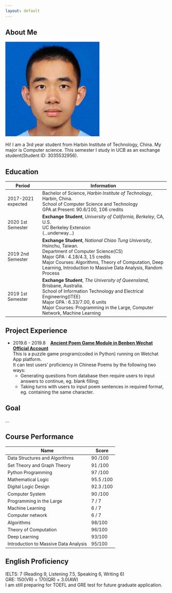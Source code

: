 ```yaml
---
layout: default
---
```

## About Me

<img class="profile-picture" src="yiming.jpg">

Hi! I am a 3rd year student from Harbin Institute of Technology, China. My major is Computer science. 
This semester I study in UCB as an exchange student(Student ID: 3035532956).

## Education

|Period|Information|
| ---- | ---- |
|2017-2021 expected| Bachelor of Science, *Harbin Institute of Technology*, Harbin, China.<br>School of Computer Science and Technology<br>GPA at Present: 90.6/100, 106 credits|
|2020 1st Semester| **Exchange Student**, *University of California, Berkeley*, CA, U.S.<br>UC Berkeley Extension<br>(...underway...)|
|2019 2nd Semester| **Exchange Student**, *National Chiao Tung University*, Hsinchu, Taiwan.<br>Department of Computer Science(CS)<br>Major GPA : 4.18/4.3, 15 credits<br>Major Courses: Algorithms, Theory of Computation, Deep Learning, Introduction to Massive Data Analysis, Random Process|
|2019 1st Semester| **Exchange Student**, *The University of Queensland*, Brisbane, Australia.<br>School of Information Technology and Electrical Engineering(ITEE)<br>Major GPA : 6.33/7.00, 6 units<br>Major Courses: Programming in the Large, Computer Network, Machine Learning|

## Project Experience

* 2019.6 - 2019.8 &ensp; [**Ancient Poem Game Module in Benben Wechat Official Account**](https://mp.weixin.qq.com/s/2Zm4-xkUq_A3d0qjn1FN_Q)  
This is a puzzle game program(coded in Python) running on Wetchat App platform.   
It can test users’ proficiency in Chinese Poems by the following two ways:
  - Generating questions from database then require users to input answers to continue, eg. blank filling;
  - Taking turns with users to input poem sentences in required format, eg. containing the same character.
  
## Goal
...

## Course Performance

|Name|Score|
| ---- | ---- |
|Data Structures and Algorithms|90 /100|
|Set Theory and Graph Theory|91 /100| 
|Python Programming|97 /100|  
|Mathematical Logic|95.5 /100|  
|Digital Logic Design|92.3 /100|  
|Computer System|90 /100 | 
|Programming in the Large|7 / 7|  
|Machine Learning|6 / 7|  
|Computer network|6 / 7|  
|Algorithms|98/100|
|Theory of Computation|96/100|
|Deep Learning|93/100|
|Introduction to Massive Data Analysis|95/100|


## English Proficiency

IELTS: 7 (Reading 9, Listening 7.5, Speaking 6, Writing 6)  
GRE: 150(VR) + 170(QR) + 3.0(AW)  
I am still preparing for TOEFL and GRE test for future graduate application.


